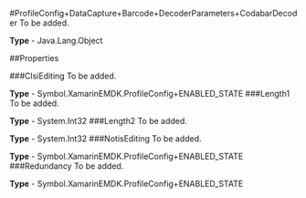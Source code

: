 #ProfileConfig+DataCapture+Barcode+DecoderParameters+CodabarDecoder
To be added.

**Type** - Java.Lang.Object

##Properties

###ClsiEditing
To be added.

**Type** - Symbol.XamarinEMDK.ProfileConfig+ENABLED_STATE
###Length1
To be added.

**Type** - System.Int32
###Length2
To be added.

**Type** - System.Int32
###NotisEditing
To be added.

**Type** - Symbol.XamarinEMDK.ProfileConfig+ENABLED_STATE
###Redundancy
To be added.

**Type** - Symbol.XamarinEMDK.ProfileConfig+ENABLED_STATE


